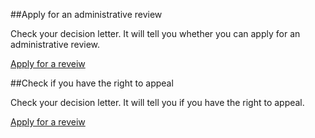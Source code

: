 ##Apply for an administrative review

Check your decision letter. It will tell you whether you can apply for an administrative review.

[Apply for a reveiw](https://www.gov.uk/immigration-asylum-tribunal)

##Check if you have the right to appeal

Check your decision letter. It will tell you if you have the right to appeal.

[Apply for a reveiw](https://www.gov.uk/ask-for-a-visa-administrative-review)